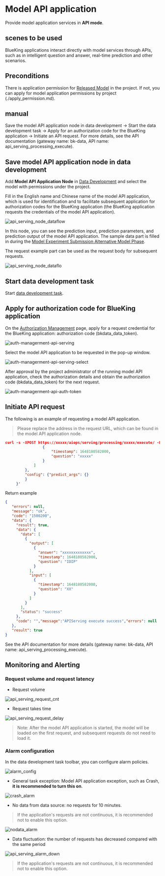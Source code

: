 # Model API application
Provide model application services in **API mode**.

## scenes to be used
BlueKing applications interact directly with model services through APIs, such as in intelligent question and answer, real-time prediction and other scenarios.

## Preconditions
There is application permission for [Released Model](../release.md) in the project. If not, you can apply for model application permissions by project (./apply_permission.md).

## manual
Save the model API application node in data development -> Start the data development task -> Apply for an authorization code for the BlueKing application -> Initiate an API request. For more details, see the API documentation (gateway name: bk-data, API name: api_serving_processing_execute).


## Save model API application node in data development
Add **Model API Application Node** in [Data Development](../../dataflow/ide/concepts.md) and select the model with permissions under the project.

Fill in the English name and Chinese name of the model API application, which is used for identification and to facilitate subsequent application for authorization codes for the BlueKing application (the BlueKing application requests the credentials of the model API application).

![api_serving_node_dataflow](media/api_serving_node_dataflow.png)

In this node, you can see the prediction input, prediction parameters, and prediction output of the model API application. The sample data part is filled in during the [Model Experiment Submission Alternative Model Phase](../online_training.md).

The request example part can be used as the request body for subsequent requests.

![api_serving_node_dataflo](media/api_serving_node_dataflow2.png)


## Start data development task
Start [data development task](../../dataflow/ide/concepts.md).

## Apply for authorization code for BlueKing application

On the [Authorization Management](../../auth-management/token.md) page, apply for a request credential for the BlueKing application: authorization code (bkdata_data_token).

![auth-managerment-api-serving](media/auth-managerment-api-serving.png)

Select the model API application to be requested in the pop-up window.

![auth-managerment-api-serving-select](media/auth-managerment-api-serving-select.png)

After approval by the project administrator of the running model API application, check the authorization details and obtain the authorization code (bkdata_data_token) for the next request.

![auth-managerment-api-auth-token](media/auth-managerment-api-auth-token.png)


## Initiate API request
The following is an example of requesting a model API application.

> Please replace the address in the request URL, which can be found in the model API application node.

```json
curl -s -XPOST https://xxxxx/aiops/serving/processing/xxxxx/execute/ -H 'Content-Type: application/json' -d '{"bkdata_authentication_method":"token","bkdata_data_token":"xxxxx ","bk_app_code":"xxxxx","bk_app_secret":"xxxxx","data": {"inputs": [
                 {
                     "timestamp": 1648180582000,
                     "question": "xxxxx"
                 }
             ]
         },
         "config": {"predict_args": {}
         }
     }'
```

Return example


```json
{
   "errors": null,
   "message": "ok",
   "code": "1500200",
   "data": {
     "result": true,
     "data": {
       "data": [
         {
           "output": [
             {
               "answer": "xxxxxxxxxxxxx",
               "timestamp": 1648180582000,
               "question": "IDIP"
             }
           ],
           "input": [
             {
               "timestamp": 1648180582000,
               "question": "XX"
             }
           ]
         }
       ],
       "status": "success"
     },
     "code": "","message":"APIServing execute success","errors": null
   },
   "result": true
}
```

See the API documentation for more details (gateway name: bk-data, API name: api_serving_processing_execute).

## Monitoring and Alerting

### Request volume and request latency
- Request volume

![api_serving_request_cnt](media/api_serving_request_cnt.png)

- Request takes time

![api_serving_request_delay](media/api_serving_request_delay.png)

> Note: After the model API application is started, the model will be loaded on the first request, and subsequent requests do not need to load it.


### Alarm configuration
In the data development task toolbar, you can configure alarm policies.

![alarm_config](media/alarm_config.png)

- General task exception: Model API application exception, such as Crash, **it is recommended to turn this on**.

![crash_alarm](media/crash_alarm.png)

- No data from data source: no requests for 10 minutes.

> If the application's requests are not continuous, it is recommended not to enable this option.

![nodata_alarm](media/nodata_alarm.png)

- Data fluctuation: the number of requests has decreased compared with the same period

![api_serving_alarm_down](media/api_serving_alarm_down.png)

> If the application's requests are not continuous, it is recommended not to enable this option.
